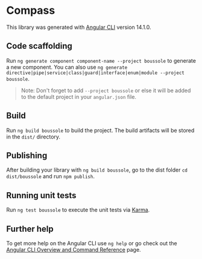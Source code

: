 # Compass

This library was generated with [Angular CLI](https://github.com/angular/angular-cli) version 14.1.0.

## Code scaffolding

Run `ng generate component component-name --project boussole` to generate a new component. You can also use `ng generate directive|pipe|service|class|guard|interface|enum|module --project boussole`.
> Note: Don't forget to add `--project boussole` or else it will be added to the default project in your `angular.json` file. 

## Build

Run `ng build boussole` to build the project. The build artifacts will be stored in the `dist/` directory.

## Publishing

After building your library with `ng build boussole`, go to the dist folder `cd dist/boussole` and run `npm publish`.

## Running unit tests

Run `ng test boussole` to execute the unit tests via [Karma](https://karma-runner.github.io).

## Further help

To get more help on the Angular CLI use `ng help` or go check out the [Angular CLI Overview and Command Reference](https://angular.io/cli) page.
